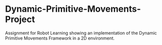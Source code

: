 # Dynamic-Primitive-Movements-Project
Assignment for Robot Learning showing an implementation of the Dynamic Primitive Movements Framework in a 2D environment.
